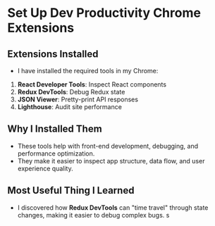 # Set Up Dev Productivity Chrome Extensions

## Extensions Installed
- I have installed the required tools in my Chrome:
1. **React Developer Tools**: Inspect React components
2. **Redux DevTools**: Debug Redux state 
3. **JSON Viewer**: Pretty-print API responses
4. **Lighthouse**: Audit site performance

## Why I Installed Them
- These tools help with front-end development, debugging, and performance optimization.
- They make it easier to inspect app structure, data flow, and user experience quality.

## Most Useful Thing I Learned
- I discovered how **Redux DevTools** can "time travel" through state changes, making it easier to debug complex bugs.
s